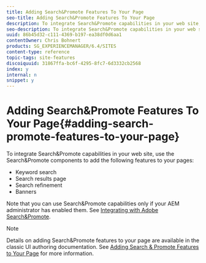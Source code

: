 ```yaml
---
title: Adding Search&Promote Features To Your Page
seo-title: Adding Search&Promote Features To Your Page
description: To integrate Search&Promote capabilities in your web site, use the Search&Promote components to add keyword search, search results page, search refinement, and banners features to your page
seo-description: To integrate Search&Promote capabilities in your web site, use the Search&Promote components to add keyword search, search results page, search refinement, and banners features to your page
uuid: 86b45d32-c111-4369-b197-ea38df0d6aa1
contentOwner: Chris Bohnert
products: SG_EXPERIENCEMANAGER/6.4/SITES
content-type: reference
topic-tags: site-features
discoiquuid: 31867ffa-bc6f-4295-8fc7-6d3332cb2568
index: y
internal: n
snippet: y
---
```


# Adding Search&Promote Features To Your Page{#adding-search-promote-features-to-your-page}

To integrate Search&Promote capabilities in your web site, use the Search&Promote components to add the following features to your pages:

* Keyword search  
* Search results page
* Search refinement
* Banners

Note that you can use Search&Promote capabilities only if your AEM administrator has enabled them. See [Integrating with Adobe Search&Promote](../../../sites/administering/using/search-and-promote.md).

>[!NOTE]
>
>Details on adding Search&Promote features to your page are available in the classic UI authoring documentation. See [Adding Search & Promote Features to Your Page](../../../sites/classic-ui-authoring/using/classic-feature-search-promote.md) for more information.

